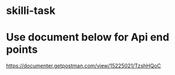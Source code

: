 # skilli-task
# Use document below for Api end points
https://documenter.getpostman.com/view/15225021/TzshHQoC